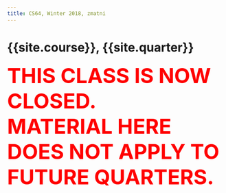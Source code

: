 ```yaml
---
title: CS64, Winter 2018, zmatni
---
```


# {{site.course}}, {{site.quarter}}

<p><font color="red" size="28"><b>THIS CLASS IS NOW CLOSED.<br/>MATERIAL HERE DOES NOT APPLY TO FUTURE QUARTERS.</b></font></p>

